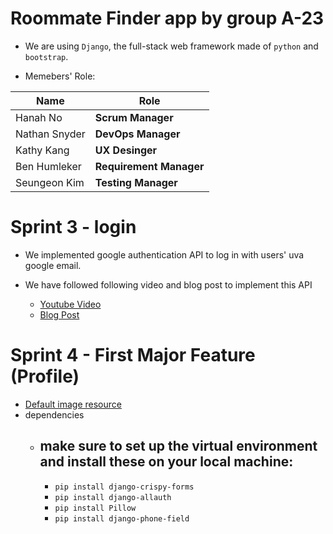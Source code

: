 # Roommate Finder app by group A-23

* We are using `Django`, the full-stack web framework made of `python` and `bootstrap`.

* Memebers' Role:
  
| Name          | Role                    |
| ------------- | ----------------------- |
| Hanah No      | **Scrum Manager**       |
| Nathan Snyder | **DevOps Manager**      |
| Kathy Kang    | **UX Desinger**         |
| Ben Humleker  | **Requirement Manager** |
| Seungeon Kim  | **Testing Manager**     |



# Sprint 3 - login

*   We implemented google authentication API to log in with users' uva google email. 

*   We have followed following video and blog post to implement this API
    *   [Youtube Video](https://www.youtube.com/watch?v=NG48CLLsb1A)
    *   [Blog Post](https://whizzoe.medium.com/in-5-mins-set-up-google-login-to-sign-up-users-on-django-e71d5c38f5d5)



# Sprint 4 - First Major Feature (Profile)
   * [Default image resource](https://www.google.com/url?sa=i&url=https%3A%2F%2Ficon-library.com%2Ficon%2Fdefault-user-icon-26.html&psig=AOvVaw1B1qFKdKGh7zHRZTXUBjle&ust=1616142636270000&source=images&cd=vfe&ved=0CAIQjRxqFwoTCJCLvNS2ue8CFQAAAAAdAAAAABAD)
   * dependencies
     * ## make sure to set up the virtual environment and install these on your local machine:
       * `pip install django-crispy-forms`
       * `pip install django-allauth`
       * `pip install Pillow`
       * `pip install django-phone-field`


